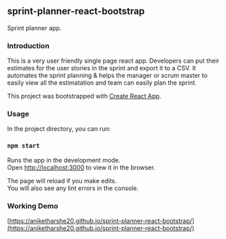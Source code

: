 ## sprint-planner-react-bootstrap
Sprint planner app.

### Introduction

This is a very user friendly single page react app. Developers can put their estimates for the user stories in the sprint and export it to a CSV.
It automates the sprint planning & helps the manager or scrum master to easily view all the estimatation and team can easily plan the sprint.


This project was bootstrapped with [Create React App](https://github.com/facebook/create-react-app).

### Usage

In the project directory, you can run:

### `npm start`

Runs the app in the development mode.<br />
Open [http://localhost:3000](http://localhost:3000) to view it in the browser.

The page will reload if you make edits.<br />
You will also see any lint errors in the console.

### Working Demo
[https://aniketharshe20.github.io/sprint-planner-react-bootstrap/](https://aniketharshe20.github.io/sprint-planner-react-bootstrap/)